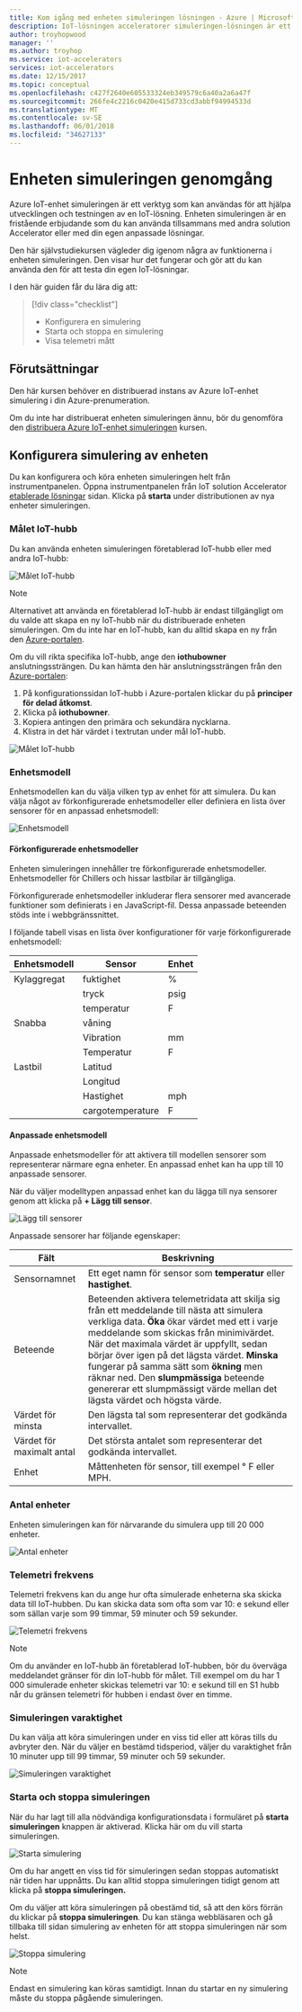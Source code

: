 ```yaml
---
title: Kom igång med enheten simuleringen lösningen - Azure | Microsoft Docs
description: IoT-lösningen acceleratorer simuleringen-lösningen är ett verktyg som kan användas för att hjälpa utvecklingen och testningen av en IoT-lösning. Tjänsten simuleringen är ett fristående erbjudande som kan användas tillsammans med andra solution Accelerator eller användas med din egen anpassade lösningar.
author: troyhopwood
manager: ''
ms.author: troyhop
ms.service: iot-accelerators
services: iot-accelerators
ms.date: 12/15/2017
ms.topic: conceptual
ms.openlocfilehash: c427f2640e605533324eb349579c6a40a2a6a47f
ms.sourcegitcommit: 266fe4c2216c0420e415d733cd3abbf94994533d
ms.translationtype: MT
ms.contentlocale: sv-SE
ms.lasthandoff: 06/01/2018
ms.locfileid: "34627133"
---
```

# <a name="device-simulation-walkthrough"></a>Enheten simuleringen genomgång

Azure IoT-enhet simuleringen är ett verktyg som kan användas för att hjälpa utvecklingen och testningen av en IoT-lösning. Enheten simuleringen är en fristående erbjudande som du kan använda tillsammans med andra solution Accelerator eller med din egen anpassade lösningar.

Den här självstudiekursen vägleder dig igenom några av funktionerna i enheten simuleringen. Den visar hur det fungerar och gör att du kan använda den för att testa din egen IoT-lösningar.

I den här guiden får du lära dig att:

>[!div class="checklist"]
> * Konfigurera en simulering
> * Starta och stoppa en simulering
> * Visa telemetri mått

## <a name="prerequisites"></a>Förutsättningar

Den här kursen behöver en distribuerad instans av Azure IoT-enhet simulering i din Azure-prenumeration.

Om du inte har distribuerat enheten simuleringen ännu, bör du genomföra den [distribuera Azure IoT-enhet simuleringen](iot-accelerators-device-simulation-deploy.md) kursen.

## <a name="configuring-device-simulation"></a>Konfigurera simulering av enheten

Du kan konfigurera och köra enheten simuleringen helt från instrumentpanelen. Öppna instrumentpanelen från IoT solution Accelerator [etablerade lösningar](https://www.azureiotsolutions.com/) sidan. Klicka på **starta** under distributionen av nya enheter simuleringen.

### <a name="target-iot-hub"></a>Målet IoT-hubb

Du kan använda enheten simuleringen företablerad IoT-hubb eller med andra IoT-hubb:

![Målet IoT-hubb](./media/iot-accelerators-device-simulation-explore/targethub.png)

> [!NOTE]
> Alternativet att använda en företablerad IoT-hubb är endast tillgängligt om du valde att skapa en ny IoT-hubb när du distribuerade enheten simuleringen. Om du inte har en IoT-hubb, kan du alltid skapa en ny från den [Azure-portalen](https://portal.azure.com).

Om du vill rikta specifika IoT-hubb, ange den **iothubowner** anslutningssträngen. Du kan hämta den här anslutningssträngen från den [Azure-portalen](https://portal.azure.com):

1. På konfigurationssidan IoT-hubb i Azure-portalen klickar du på **principer för delad åtkomst**.
1. Klicka på **iothubowner**.
1. Kopiera antingen den primära och sekundära nycklarna.
1. Klistra in det här värdet i textrutan under mål IoT-hubb.

![Målet IoT-hubb](./media/iot-accelerators-device-simulation-explore/connectionstring.png)

### <a name="device-model"></a>Enhetsmodell

Enhetsmodellen kan du välja vilken typ av enhet för att simulera. Du kan välja något av förkonfigurerade enhetsmodeller eller definiera en lista över sensorer för en anpassad enhetsmodell:

![Enhetsmodell](./media/iot-accelerators-device-simulation-explore/devicemodel.png)

#### <a name="pre-configured-device-models"></a>Förkonfigurerade enhetsmodeller

Enheten simuleringen innehåller tre förkonfigurerade enhetsmodeller. Enhetsmodeller för Chillers och hissar lastbilar är tillgängliga.

Förkonfigurerade enhetsmodeller inkluderar flera sensorer med avancerade funktioner som definierats i en JavaScript-fil. Dessa anpassade beteenden stöds inte i webbgränssnittet. 

I följande tabell visas en lista över konfigurationer för varje förkonfigurerade enhetsmodell:

| Enhetsmodell | Sensor | Enhet | 
| -------------| ------ | -----| 
| Kylaggregat | fuktighet | % |
| | tryck | psig | 
| | temperatur | F | 
| Snabba | våning | 
| | Vibration | mm | 
| | Temperatur | F | 
| Lastbil | Latitud | |
| | Longitud | | 
| | Hastighet | mph | 
| | cargotemperature | F | 

#### <a name="custom-device-model"></a>Anpassade enhetsmodell

Anpassade enhetsmodeller för att aktivera till modellen sensorer som representerar närmare egna enheter. En anpassad enhet kan ha upp till 10 anpassade sensorer.

När du väljer modelltypen anpassad enhet kan du lägga till nya sensorer genom att klicka på **+ Lägg till sensor**.

![Lägg till sensorer](./media/iot-accelerators-device-simulation-explore/customsensors.png)

Anpassade sensorer har följande egenskaper:

| Fält | Beskrivning |
| ----- | ----------- |
| Sensornamnet | Ett eget namn för sensor som **temperatur** eller **hastighet**. |
| Beteende | Beteenden aktivera telemetridata att skilja sig från ett meddelande till nästa att simulera verkliga data. **Öka** ökar värdet med ett i varje meddelande som skickas från minimivärdet. När det maximala värdet är uppfyllt, sedan börjar över igen på det lägsta värdet. **Minska** fungerar på samma sätt som **ökning** men räknar ned. Den **slumpmässiga** beteende genererar ett slumpmässigt värde mellan det lägsta värdet och högsta värde. |
| Värdet för minsta | Den lägsta tal som representerar det godkända intervallet. |
| Värdet för maximalt antal | Det största antalet som representerar det godkända intervallet. |
| Enhet | Måttenheten för sensor, till exempel ° F eller MPH. |

### <a name="number-of-devices"></a>Antal enheter

Enheten simuleringen kan för närvarande du simulera upp till 20 000 enheter.

![Antal enheter](./media/iot-accelerators-device-simulation-explore/numberofdevices.png)

### <a name="telemetry-frequency"></a>Telemetri frekvens

Telemetri frekvens kan du ange hur ofta simulerade enheterna ska skicka data till IoT-hubben. Du kan skicka data som ofta som var 10: e sekund eller som sällan varje som 99 timmar, 59 minuter och 59 sekunder.

![Telemetri frekvens](./media/iot-accelerators-device-simulation-explore/frequency.png)

> [!NOTE]
> Om du använder en IoT-hubb än företablerad IoT-hubben, bör du överväga meddelandet gränser för din IoT-hubb för målet. Till exempel om du har 1 000 simulerade enheter skickas telemetri var 10: e sekund till en S1 hubb når du gränsen telemetri för hubben i endast över en timme.

### <a name="simulation-duration"></a>Simuleringen varaktighet

Du kan välja att köra simuleringen under en viss tid eller att köras tills du avbryter den. När du väljer en bestämd tidsperiod, väljer du varaktighet från 10 minuter upp till 99 timmar, 59 minuter och 59 sekunder.

![Simuleringen varaktighet](./media/iot-accelerators-device-simulation-explore/duration.png)

### <a name="start-and-stop-the-simulation"></a>Starta och stoppa simuleringen

När du har lagt till alla nödvändiga konfigurationsdata i formuläret på **starta simuleringen** knappen är aktiverad. Klicka här om du vill starta simuleringen.

![Starta simulering](./media/iot-accelerators-device-simulation-explore/start.png)

Om du har angett en viss tid för simuleringen sedan stoppas automatiskt när tiden har uppnåtts. Du kan alltid stoppa simuleringen tidigt genom att klicka på **stoppa simuleringen.**

Om du väljer att köra simuleringen på obestämd tid, så att den körs förrän du klickar på **stoppa simuleringen**. Du kan stänga webbläsaren och gå tillbaka till sidan simulering av enheten för att stoppa simuleringen när som helst.

![Stoppa simulering](./media/iot-accelerators-device-simulation-explore/stop.png)

> [!NOTE]
> Endast en simulering kan köras samtidigt. Innan du startar en ny simulering måste du stoppa pågående simuleringen.
